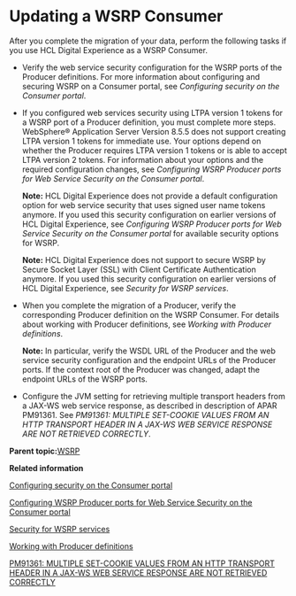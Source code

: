 # Updating a WSRP Consumer

After you complete the migration of your data, perform the following tasks if you use HCL Digital Experience as a WSRP Consumer.

-   Verify the web service security configuration for the WSRP ports of the Producer definitions. For more information about configuring and securing WSRP on a Consumer portal, see *Configuring security on the Consumer portal*.

-   If you configured web services security using LTPA version 1 tokens for a WSRP port of a Producer definition, you must complete more steps. WebSphere® Application Server Version 8.5.5 does not support creating LTPA version 1 tokens for immediate use. Your options depend on whether the Producer requires LTPA version 1 tokens or is able to accept LTPA version 2 tokens. For information about your options and the required configuration changes, see *Configuring WSRP Producer ports for Web Service Security on the Consumer portal*.

    **Note:** HCL Digital Experience does not provide a default configuration option for web service security that uses signed user name tokens anymore. If you used this security configuration on earlier versions of HCL Digital Experience, see *Configuring WSRP Producer ports for Web Service Security on the Consumer portal* for available security options for WSRP.

    **Note:** HCL Digital Experience does not support to secure WSRP by Secure Socket Layer \(SSL\) with Client Certificate Authentication anymore. If you used this security configuration on earlier versions of HCL Digital Experience, see *Security for WSRP services*.

-   When you complete the migration of a Producer, verify the corresponding Producer definition on the WSRP Consumer. For details about working with Producer definitions, see *Working with Producer definitions*.

    **Note:** In particular, verify the WSDL URL of the Producer and the web service security configuration and the endpoint URLs of the Producer ports. If the context root of the Producer was changed, adapt the endpoint URLs of the WSRP ports.

-   Configure the JVM setting for retrieving multiple transport headers from a JAX-WS web service response, as described in description of APAR PM91361. See *PM91361: MULTIPLE SET-COOKIE VALUES FROM AN HTTP TRANSPORT HEADER IN A JAX-WS WEB SERVICE RESPONSE ARE NOT RETRIEVED CORRECTLY*.


**Parent topic:**[WSRP](../migrate/mig_post_wsrp.md)

**Related information**  


[Configuring security on the Consumer portal](../admin-system/wsrpt_cons_prep_sec.md)

[Configuring WSRP Producer ports for Web Service Security on the Consumer portal](../admin-system/wsrpt_cons_sec_ws_wss.md)

[Security for WSRP services](../admin-system/wsrpc_secy.md)

[Working with Producer definitions](../admin-system/wsrpt_cons_creat_prod.md)

[PM91361: MULTIPLE SET-COOKIE VALUES FROM AN HTTP TRANSPORT HEADER IN A JAX-WS WEB SERVICE RESPONSE ARE NOT RETRIEVED CORRECTLY](https://support.hcltechsw.com/csm)

